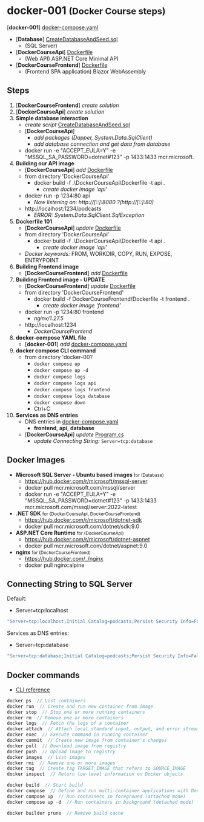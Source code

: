# docker-001 <small>(Docker Course steps)</small>

[**docker-001**] [docker-compose.yaml](docker-compose.yaml)
- [**Database**] [CreateDatabaseAndSeed.sql](Database/CreateDatabaseAndSeed.sql)
  - (SQL Server)
- [**DockerCourseApi**] [Dockerfile](DockerCourseApi/DockerCourseApi/Dockerfile)
  - (Web API) ASP.NET Core Minimal API
- [**DockerCourseFrontend**] [Dockerfile](DockerCourseFrontend/DockerCourseFrontend/Dockerfile)
  - (Frontend SPA application) Blazor WebAssembly

## Steps

1. [**DockerCourseFrontend**] *create solution*
2. [**DockerCourseApi**] *create solution*
3. **Simple database interaction**
   - *create script* [CreateDatabaseAndSeed.sql](Database/CreateDatabaseAndSeed.sql)
   - [**DockerCourseApi**]
     - *add packages (Dapper, System.Data.SqlClient)*
     - *add database connection and get data from database*
   - docker run -e "ACCEPT_EULA=Y" -e "MSSQL_SA_PASSWORD=dotnet#123" -p 1433:1433 mcr.microsoft.
4. **Building our API image**
   - [**DockerCourseApi**] *add* [Dockerfile](DockerCourseApi/DockerCourseApi/Dockerfile)
   - from directory 'DockerCourseApi'
     - docker build -f .\DockerCourseApi\Dockerfile -t api .
       - *create docker image 'api'*
   - docker run -p 1234:80 api
     - *Now listening on: http://[::]:8080 ?(http://[::]:80)*
   - http://localhost:1234/podcasts
     - *ERROR: System.Data.SqlClient.SqlException*
5. **Dockerfile 101**
   - [**DockerCourseApi**] *update* [Dockerfile](DockerCourseApi/DockerCourseApi/Dockerfile)
   - from directory 'DockerCourseApi'
     - docker build -f .\DockerCourseApi\Dockerfile -t api .
       - *create docker image 'api'*
   - *Docker keywords:* FROM, WORKDIR, COPY, RUN, EXPOSE, ENTRYPOINT
6. **Building Frontend image**
   - [**DockerCourseFrontend**] *add* [Dockerfile](DockerCourseFrontend/DockerCourseFrontend/Dockerfile)
7. **Building Frontend image - UPDATE**
   - [**DockerCourseFrontend**] *update* [Dockerfile](DockerCourseFrontend/DockerCourseFrontend/Dockerfile)
   - from directory 'DockerCourseFrontend'
     - docker build -f DockerCourseFrontend/Dockerfile -t frontend .
       - *create docker image 'frontend'*
   - docker run -p 1234:80 frontend
     - *nginx/1.27.5*
   - http://localhost:1234
     - *DockerCourseFrontend*
8. **docker-compose YAML file**
   - [**docker-001**] *add* [docker-compose.yaml](docker-compose.yaml)
9. **docker compose CLI command**
   - from directory 'docker-001'
     - `docker compose up`
     - `docker compose up -d`
     - `docker compose logs`
     - `docker compose logs api`
     - `docker compose logs frontend`
     - `docker compose logs database`
     - `docker compose down`
     - Ctrl+C
10. **Services as DNS entries**
    - DNS entries in [docker-compose.yaml](docker-compose.yaml)
      - **frontend**, **api**, **database**
    - [**DockerCourseApi**] *update* [Program.cs](DockerCourseApi/DockerCourseApi/Program.cs)
      - *update Connecting String:* `Server=tcp:database`

## Docker Images

- **Microsoft SQL Server - Ubuntu based images** <small>for (Database)</small>
  - https://hub.docker.com/r/microsoft/mssql-server
  - docker pull mcr.microsoft.com/mssql/server
  - docker run -e "ACCEPT_EULA=Y" -e "MSSQL_SA_PASSWORD=dotnet#123" -p 1433:1433 mcr.microsoft.com/mssql/server:2022-latest
- **.NET SDK** <small>for (DockerCourseApi, DockerCourseFrontend)</small>
  - https://hub.docker.com/r/microsoft/dotnet-sdk
  - docker pull mcr.microsoft.com/dotnet/sdk:9.0
- **ASP.NET Core Runtime** <small>for (DockerCourseApi)</small>
  - https://hub.docker.com/r/microsoft/dotnet-aspnet
  - docker pull mcr.microsoft.com/dotnet/aspnet:9.0
- **nginx** <small>for (DockerCourseFrontend)</small>
  - https://hub.docker.com/_/nginx
  - docker pull nginx:alpine

## Connecting String to SQL Server

Default:
- Server=tcp:localhost
```csharp
"Server=tcp:localhost;Initial Catalog=podcasts;Persist Security Info=False;User ID=sa;Password=dotnet#123;MultipleActiveResultSets=False;Encrypt=True;TrustServerCertificate=True;Connection Timeout=30;"
```
Services as DNS entries:
- Server=tcp:database
```csharp
"Server=tcp:database;Initial Catalog=podcasts;Persist Security Info=False;User ID=sa;Password=dotnet#123;MultipleActiveResultSets=False;Encrypt=True;TrustServerCertificate=True;Connection Timeout=30;"
```

## Docker commands
- [CLI reference](https://docs.docker.com/reference/cli/docker/)

```csharp
docker ps  // List containers
docker run  // Create and run new container from image
docker stop  // Stop one or more running containers
docker rm  // Remove one or more containers
docker logs  // Fetch the logs of a container
docker attach  // Attach local standard input, output, and error streams to running container
docker exec  // Execute command in running container
docker commit  // Create new image from container's changes
docker pull  // Download image from registry
docker push  // Upload image to registry
docker images  // List images
docker rmi  // Remove one or more images
docker tag  // Create tag TARGET_IMAGE that refers to SOURCE_IMAGE
docker inspect  // Return low-level information on Docker objects

docker build  // Start build
docker compose  // Define and run multi-container applications with Docker
docker compose up  // Run containers in foreground (attached mode)
docker compose up -d  // Run containers in background (detached mode)

docker builder prune  // Remove build cache
```